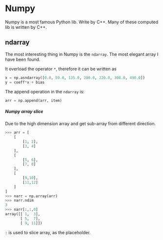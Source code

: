 # Numpy

Numpy is a most famous Python lib. Write by C++. Many of these computed lib is written by C++.





## ndarray

The most interesting thing in Numpy is the `ndarray`. The most elegant array I have been found.



It overload the operator `*`, therefore it can be written as 

```python
x = np.asndarray([0.0, 59.0, 135.0, 200.0, 220.0, 308.0, 490.0])
y = coeff*x + bias
```



The append operation in the `ndarray` is:



```python
arr = np.append(arr, item)

```

  







##### Numpy array slice

Due to the high dimension array and get sub-array from different direction.

```python
>>> arr = [
    [
     	[1, 2],
     	[3, 4]
    ],
    [
        [5, 6],
        [7, 8]
    ],
    [
        [9,10],
        [11,12]
    ]
]
>>> narr = np.array(arr)
>>> narr.ndim
3
>>> narr[:,:,0]
array([[ 1,  3],
       [ 5,  7],
       [ 9, 11]])

```

`:` is used to slice array, as the placeholder.

